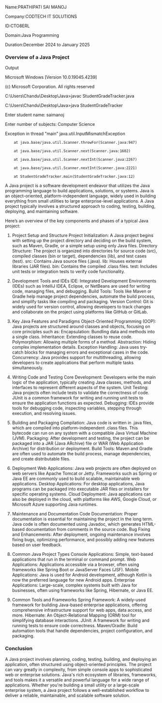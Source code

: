 Name:PRATHIPATI SAI MANOJ

Company:CODTECH IT SOLUTIONS

ID:CTO8ERL

Domain:Java Programming

Duration:December 2024 to January 2025

### Overview of a Java Project

Output

Microsoft Windows [Version 10.0.19045.4239]

(c) Microsoft Corporation. All rights reserved

C:\Users\Chandu\Desktop\Java>javac StudentGradeTracker.java

C:\Users\Chandu\Desktop\Java>java StudentGradeTracker

Enter student name: saimanoj

Enter number of subjects: Computer Science

Exception in thread "main" java.util.InputMismatchException
        
        at java.base/java.util.Scanner.throwFor(Scanner.java:947)
        
        at java.base/java.util.Scanner.next(Scanner.java:1602)
       
        at java.base/java.util.Scanner.nextInt(Scanner.java:2267)
        
        at java.base/java.util.Scanner.nextInt(Scanner.java:2221)
       
        at StudentGradeTracker.main(StudentGradeTracker.java:12)


A Java project is a software development endeavor that utilizes the Java programming language to build applications, solutions, or systems. Java is an object-oriented, platform-independent language, widely used in building everything from small utilities to large enterprise-level applications. A Java project typically involves a structured approach to coding, testing, building, deploying, and maintaining software.

Here’s an overview of the key components and phases of a typical Java project:

1. Project Setup and Structure
Project Initialization: A Java project begins with setting up the project directory and deciding on the build system, such as Maven, Gradle, or a simple setup using only Java files.
Directory Structure: The project is organized into directories for source code (src), compiled classes (bin or target), dependencies (lib), and test cases (test).
src: Contains Java source files (.java).
lib: Houses external libraries (JAR files).
bin: Contains the compiled .class files.
test: Includes unit tests or integration tests to verify code functionality.

2. Development Tools and IDEs
IDE: Integrated Development Environments (IDEs) such as IntelliJ IDEA, Eclipse, or NetBeans are used for writing code, managing files, and debugging.
Build Tools: Tools like Maven or Gradle help manage project dependencies, automate the build process, and simplify tasks like compiling and packaging.
Version Control: Git is widely used for version control, allowing developers to track changes and collaborate on the project using platforms like GitHub or GitLab.

3. Key Java Features and Paradigms
Object-Oriented Programming (OOP): Java projects are structured around classes and objects, focusing on core principles such as:
Encapsulation: Bundling data and methods into a single class.
Inheritance: Extending classes to reuse code.
Polymorphism: Allowing multiple forms of a method.
Abstraction: Hiding complex implementation details.
Exception Handling: Java uses try-catch blocks for managing errors and exceptional cases in the code.
Concurrency: Java provides support for multithreading, allowing developers to create applications that perform multiple tasks simultaneously.

4. Writing Code and Testing
Core Development: Developers write the main logic of the application, typically creating Java classes, methods, and interfaces to represent different aspects of the system.
Unit Testing: Java projects often include tests to validate the correctness of code. JUnit is a common framework for writing and running unit tests to ensure the application functions as expected.
Debugging: IDEs provide tools for debugging code, inspecting variables, stepping through execution, and resolving issues.

5. Building and Packaging
Compilation: Java code is written in .java files, which are compiled into platform-independent .class files. This bytecode can run on any system with a compatible Java Virtual Machine (JVM).
Packaging: After development and testing, the project can be packaged into a JAR (Java ARchive) file or WAR (Web Application Archive) for distribution or deployment.
Build Tools: Maven and Gradle are often used to automate the build process, manage dependencies, and create distributable files.

6. Deployment
Web Applications: Java web projects are often deployed on web servers like Apache Tomcat or Jetty. Frameworks such as Spring or Java EE are commonly used to build scalable, maintainable web applications.
Desktop Applications: For desktop applications, Java programs can be packaged into executable JAR files or installers for specific operating systems.
Cloud Deployment: Java applications can also be deployed in the cloud, with platforms like AWS, Google Cloud, or Microsoft Azure supporting Java runtimes.

7. Maintenance and Documentation
Code Documentation: Proper documentation is essential for maintaining the project in the long term. Java code is often documented using Javadoc, which generates HTML-based documentation from comments in the source code.
Bug Fixing and Enhancements: After deployment, ongoing maintenance involves fixing bugs, optimizing performance, and possibly adding new features based on user feedback.

8. Common Java Project Types
Console Applications: Simple, text-based applications that run in the terminal or command prompt.
Web Applications: Applications accessible via a browser, often using frameworks like Spring Boot or JavaServer Faces (JSF).
Mobile Applications: Java is used for Android development, although Kotlin is now the preferred language for new Android apps.
Enterprise Applications: Large-scale, complex systems built with Java for businesses, often using frameworks like Spring, Hibernate, or Java EE.

9. Common Tools and Frameworks
Spring Framework: A widely-used framework for building Java-based enterprise applications, offering comprehensive infrastructure support for web apps, data access, and more.
Hibernate: An Object-Relational Mapping (ORM) tool for simplifying database interactions.
JUnit: A framework for writing and running tests to ensure code correctness.
Maven/Gradle: Build automation tools that handle dependencies, project configuration, and packaging.

### Conclusion

A Java project involves planning, coding, testing, building, and deploying an application, often structured using object-oriented principles. The project can vary greatly in complexity, from simple console apps to sophisticated web or enterprise solutions. Java's rich ecosystem of libraries, frameworks, and tools makes it a versatile and powerful language for a wide range of applications. Whether you're building a small utility or a large-scale enterprise system, a Java project follows a well-established workflow to deliver a reliable, maintainable, and scalable software solution.
